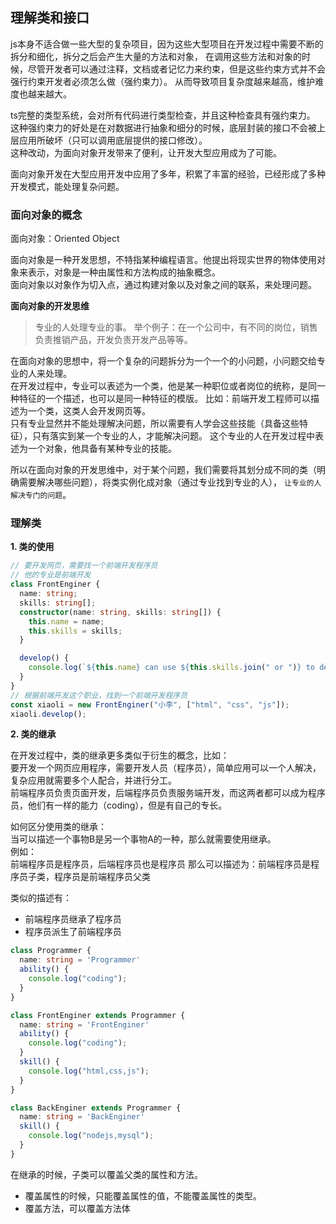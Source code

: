 
## 理解类和接口

js本身不适合做一些大型的复杂项目，因为这些大型项目在开发过程中需要不断的拆分和细化，拆分之后会产生大量的方法和对象，
在调用这些方法和对象的时候，尽管开发者可以通过注释，文档或者记忆力来约束，但是这些约束方式并不会强行约束开发者必须怎么做（强约束力）。
从而导致项目复杂度越来越高，维护难度也越来越大。  

ts完整的类型系统，会对所有代码进行类型检查，并且这种检查具有强约束力。  
这种强约束力的好处是在对数据进行抽象和细分的时候，底层封装的接口不会被上层应用所破坏（只可以调用底层提供的接口修改）。  
这种改动，为面向对象开发带来了便利，让开发大型应用成为了可能。  

面向对象开发在大型应用开发中应用了多年，积累了丰富的经验，已经形成了多种开发模式，能处理复杂问题。  

### 面向对象的概念

面向对象：Oriented Object 

面向对象是一种开发思想，不特指某种编程语言。他提出将现实世界的物体使用对象来表示，对象是一种由属性和方法构成的抽象概念。  
面向对象以对象作为切入点，通过构建对象以及对象之间的联系，来处理问题。  

**面向对象的开发思维**  
> 专业的人处理专业的事。
举个例子：在一个公司中，有不同的岗位，销售负责推销产品，开发负责开发产品等等。  

在面向对象的思想中，将一个复杂的问题拆分为一个一个的小问题，小问题交给专业的人来处理。  
在开发过程中，专业可以表述为一个类，他是某一种职位或者岗位的统称，是同一种特征的一个描述，也可以是同一种特征的模版。
比如：前端开发工程师可以描述为一个类，这类人会开发网页等。  
只有专业显然并不能处理解决问题，所以需要有人学会这些技能（具备这些特征），只有落实到某一个专业的人，才能解决问题。
这个专业的人在开发过程中表述为一个对象，他具备有某种专业的技能。  

所以在面向对象的开发思维中，对于某个问题，我们需要将其划分成不同的类（明确需要解决哪些问题），将类实例化成对象（通过专业找到专业的人），
`让专业的人解决专门的问题`。  

### 理解类

**1. 类的使用**  

```typescript
// 要开发网页，需要找一个前端开发程序员
// 他的专业是前端开发
class FrontEnginer {
  name: string;
  skills: string[];
  constructor(name: string, skills: string[]) {
    this.name = name;
    this.skills = skills;
  }

  develop() {
    console.log(`${this.name} can use ${this.skills.join(" or ")} to develop web page.`);
  }
}
// 根据前端开发这个职业，找到一个前端开发程序员
const xiaoli = new FrontEnginer("小李", ["html", "css", "js"]);
xiaoli.develop();
```

**2. 类的继承**  

在开发过程中，类的继承更多类似于衍生的概念，比如：  
要开发一个网页应用程序，需要开发人员（程序员），简单应用可以一个人解决，复杂应用就需要多个人配合，并进行分工。  
前端程序员负责页面开发，后端程序员负责服务端开发，而这两者都可以成为程序员，他们有一样的能力（coding），但是有自己的专长。  

如何区分使用类的继承：  
当可以描述一个事物B是另一个事物A的一种，那么就需要使用继承。  
例如：  
前端程序员是程序员，后端程序员也是程序员
那么可以描述为：前端程序员是程序员子类，程序员是前端程序员父类

类似的描述有：
- 前端程序员继承了程序员
- 程序员派生了前端程序员

```typescript
class Programmer {
  name: string = 'Programmer'
  ability() {
    console.log("coding");
  }
}

class FrontEnginer extends Programmer {
  name: string = 'FrontEnginer'
  ability() {
    console.log("coding");
  }
  skill() {
    console.log("html,css,js");
  }
}

class BackEnginer extends Programmer {
  name: string = 'BackEnginer'
  skill() {
    console.log("nodejs,mysql");
  }
}

```

在继承的时候，子类可以覆盖父类的属性和方法。  

- 覆盖属性的时候，只能覆盖属性的值，不能覆盖属性的类型。  
- 覆盖方法，可以覆盖方法体







